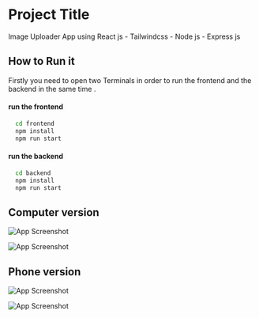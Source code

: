 
# Project Title

Image Uploader App using React js - Tailwindcss - Node js - Express js


## How to Run it
Firstly you need to open two Terminals in order to run the frontend and the backend in the same time .

#### run the frontend 

```bash
  cd frontend
  npm install
  npm run start
```

#### run the backend

```bash
  cd backend
  npm install
  npm run start

```




## Computer version
![App Screenshot](https://www.linkpicture.com/q/Capture-d-ecran_20230214_160652.png)

![App Screenshot](https://www.linkpicture.com/q/Capture-d-ecran_20230214_160858.png)




## Phone version
![App Screenshot](https://www.linkpicture.com/q/Capture-d-ecran_20230214_161018.png)

![App Screenshot](https://www.linkpicture.com/q/Capture-d-ecran_20230214_162357.png)



